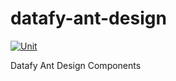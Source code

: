 # datafy-ant-design

[![Unit](https://github.com/zfben/datafy-ant-desgin/actions/workflows/unit.yml/badge.svg)](https://github.com/zfben/datafy-ant-desgin/actions/workflows/unit.yml)

Datafy Ant Design Components
